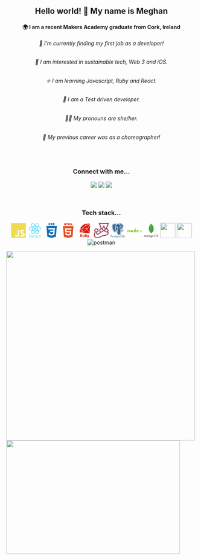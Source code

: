 

<body>
  <div>
    <h2 align="center"> Hello world! 👋  My name is Meghan </h2>
    <h4 align="center"> 🌍 I am a recent Makers Academy graduate from Cork, Ireland </h4>
    <h6 align="center"> 🔭 I’m currently finding my first job as a developer! </h6>
    <h6 align="center"> 🧠 I am interested in sustainable tech, Web 3 and iOS. </h6>
    <h6 align="center"> ⚛️ I am learning Javascript, Ruby and React. </h6>
    <h6 align="center"> 🧪 I am a Test driven developer.</h6>
    <h6 align="center"> 👱‍♀️ My pronouns are she/her.</h6>
    <h6 align="center"> 💃 My previous career was as a choreographer! </h6>
  </div>
  
  
  <br/>
  
  
 <div>
   
  <h3 align="center"> Connect with me... </h3>
    <p align="center">
      <a href="mailto:megblyth@gmail.com"><img src="https://img.shields.io/badge/Gmail-D14836?style=for-the-badge&logo=gmail&logoColor=white" target="_blank"></a>
      <a href="https://www.linkedin.com/in/megblyth/" target="_blank"><img src="https://img.shields.io/badge/-LinkedIn-%230077B5?style=for-the-badge&logo=linkedin&logoColor=white" target="_blank"></a> 
      <a href="https://medium.com/@meghanblyth" target="_blank"><img src="https://img.shields.io/badge/Medium-12100E?style=for-the-badge&logo=medium&logoColor=white" target="_blank"></a> 
    </p>
 </div>
                                                                                    
  
<br/>


  <div>
    <h3 align="center"> Tech stack... </h3>
    <p align="center">
      <img src="https://raw.githubusercontent.com/devicons/devicon/9f4f5cdb393299a81125eb5127929ea7bfe42889/icons/javascript/javascript-plain.svg" height="40" width="40">
      <img src="https://raw.githubusercontent.com/devicons/devicon/9f4f5cdb393299a81125eb5127929ea7bfe42889/icons/react/react-original-wordmark.svg" height="40" width="40">
      <img src="https://raw.githubusercontent.com/devicons/devicon/9f4f5cdb393299a81125eb5127929ea7bfe42889/icons/css3/css3-plain-wordmark.svg" height="40" width="40">
      <img src="https://raw.githubusercontent.com/devicons/devicon/9f4f5cdb393299a81125eb5127929ea7bfe42889/icons/html5/html5-plain-wordmark.svg" height="40" width="40">
      <img src="https://raw.githubusercontent.com/devicons/devicon/9f4f5cdb393299a81125eb5127929ea7bfe42889/icons/ruby/ruby-plain-wordmark.svg" height="40" width="40">
      <img src="https://raw.githubusercontent.com/devicons/devicon/9f4f5cdb393299a81125eb5127929ea7bfe42889/icons/jest/jest-plain.svg" height="40" width="40">
      <img src="https://raw.githubusercontent.com/devicons/devicon/9f4f5cdb393299a81125eb5127929ea7bfe42889/icons/postgresql/postgresql-plain-wordmark.svg" height="40" width="40">
      <img src="https://raw.githubusercontent.com/devicons/devicon/9f4f5cdb393299a81125eb5127929ea7bfe42889/icons/nodejs/nodejs-plain-wordmark.svg" height="40" width="40">
      <img src="https://raw.githubusercontent.com/devicons/devicon/master/icons/mongodb/mongodb-original-wordmark.svg"  
height="40" width="40"> 
      <img src="https://raw.githubusercontent.com/simple-icons/simple-icons/6e46ec1fc23b60c8fd0d2f2ff46db82e16dbd75f/icons/cypress.svg" 
width="40" height="40"/>
      <img src="https://www.vectorlogo.zone/logos/heroku/heroku-icon.svg" width="40" height="40"/>
      <img src="https://www.vectorlogo.zone/logos/getpostman/getpostman-icon.svg" alt="postman" width="40" height="40"/> 
    </p>
   </div>
</body>

<a href="https://github.com/meghanblyth/github-readme-stats">
  <img align="center" width="500" height="500" src="https://github-readme-stats.vercel.app/api?username=meghanblyth&show_icons=true&theme=radical" />
</a>                                                                                                                      

<a href="https://github.com/meghanblyth/github-readme-stats">
  <img align="center" width="460" height="300" src="https://github-readme-stats.vercel.app/api/top-langs/?username=meghanblyth&layout=compact&theme=radical" />
</a>
  
                                                                                                                                       
                                                                                                                                     

